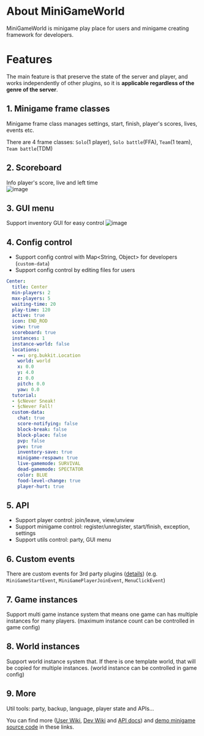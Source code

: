 # About MiniGameWorld
MiniGameWorld is minigame play place for users and minigame creating framework for developers.



# Features
The main feature is that preserve the state of the server and player, and works independently of other plugins, so it is **applicable regardless of the genre of the server**.

## 1. Minigame frame classes
Minigame frame class manages settings, start, finish, player's scores, lives, events etc.

There are 4 frame classes: `Solo`(1 player), `Solo battle`(FFA), `Team`(1 team), `Team battle`(TDM)


## 2. Scoreboard
Info player's score, live and left time  
![image](https://user-images.githubusercontent.com/61288262/169811178-3ec609cd-a7b0-4bbe-95bd-2c58550a4ec3.png)


## 3. GUI menu
Support inventory GUI for easy control
![image](https://user-images.githubusercontent.com/61288262/169811272-ddd8f2d4-fec4-4557-b2be-d6844ccc7138.png)


## 4. Config control
- Support config control with Map<String, Object> for developers (`custom-data`)
- Support config control by editing files for users
```yaml
Center:
  title: Center
  min-players: 2
  max-players: 5
  waiting-time: 20
  play-time: 120
  active: true
  icon: END_ROD
  view: true
  scoreboard: true
  instances: 1
  instance-world: false
  locations:
  - ==: org.bukkit.Location
    world: world
    x: 0.0
    y: 4.0
    z: 0.0
    pitch: 0.0
    yaw: 0.0
  tutorial:
  - §cNever Sneak!
  - §cNever Fall!
  custom-data:
    chat: true
    score-notifying: false
    block-break: false
    block-place: false
    pvp: false
    pve: true
    inventory-save: true
    minigame-respawn: true
    live-gamemode: SURVIVAL
    dead-gamemode: SPECTATOR
    color: BLUE
    food-level-change: true
    player-hurt: true
```



## 5. API
- Support player control: join/leave, view/unview
- Support minigame control: register/unregister, start/finish, exception, settings
- Support utils control: party, GUI menu



## 6. Custom events
There are custom events for 3rd party plugins ([details](3rd-party-guide/Home.md)) (e.g. `MiniGameStartEvent`, `MiniGamePlayerJoinEvent`, `MenuClickEvent`)



## 7. Game instances
Support multi game instance system that means one game can has multiple instances for many players. (maximum instance count can be controlled in game config)



## 8. World instances
Support world instance system that. If there is one template world, that will be copied for multiple instances. (world instance can be controlled in game config)



## 9. More
Util tools: party, backup, language, player state and APIs...

You can find more ([User Wiki], [Dev Wiki] and [API docs]) and [demo minigame source code](https://github.com/MiniGameWorlds/AllMiniGames) in these links.












[User Wiki]: https://github.com/MiniGameWorlds/MiniGameWorld/blob/main/resources/userWiki/Home.md
[Dev Wiki]: https://github.com/MiniGameWorlds/MiniGameWorld/blob/main/resources/devWiki/Home.md
[API docs]: https://minigameworlds.github.io/MiniGameWorld/
